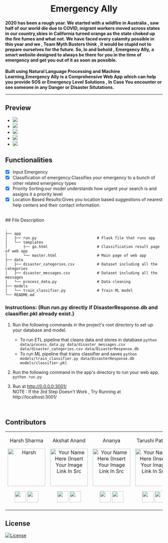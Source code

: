 <p align="center">
	<h1 align="center"> Emergency Ally </h2>
	<h4 > 2020 has been a rough year. We started with a wildfire in Australia , saw half of our world die due to COVID, migrant workers moved across states in our country,skies in California turned orange as the state choked up the fire fumes and what not. We have faced every calamity possible in this year and we , Team Myth Busters think , it would be stupid not to prepare ourselves for the future. So, lo and behold , Emergency Ally, a smart website designed to always be there for you in the time of emergency and get you out of it as soon as possible. <h4>Built using Natural Language Processing and Machine Learning,Emergency Ally is a Comprehensive Web App which can help you provide SOS or Emergency Level Solutions , In Case You encounter or see someone in any Danger or Disaster Situtations. 
</p>

---

## Preview
- <img src="https://github.com/harshgeek4coder/SLAC-2.0-Hackathon-Team-Myth-Busters-/blob/main/images/1.png">
- <img src="https://github.com/harshgeek4coder/SLAC-2.0-Hackathon-Team-Myth-Busters-/blob/main/images/pi2.png">
- <img src="https://github.com/harshgeek4coder/SLAC-2.0-Hackathon-Team-Myth-Busters-/blob/main/images/pi3.png">
- <img src="https://github.com/harshgeek4coder/SLAC-2.0-Hackathon-Team-Myth-Busters-/blob/main/images/pi4.png">
- <img src="https://github.com/harshgeek4coder/SLAC-2.0-Hackathon-Team-Myth-Busters-/blob/main/images/pi5.png">
## Functionalities
- [x]  Input Emergency
- [x]  Classification of emergency:Classifies your emergency to a bunch of other related emergency types 
- [x]  Priority Sorting:our model understands how urgent your search is and assigns it a priority level 
- [x]  Location Based Results:Gives you location based suggestions of nearest help centers and their contact information.

<br>
## File Description

    .
    ├── app     
    │   ├── run.py                           # Flask file that runs app
    │   └── templates   
    │       ├── go.html                      # Classification result page of web app
    │       └── master.html                  # Main page of web app    
    ├── data                   
    │   ├── disaster_categories.csv          # Dataset including all the categories  
    │   ├── disaster_messages.csv            # Dataset including all the messages
    │   └── process_data.py                  # Data cleaning
    ├── models
    │   └── train_classifier.py              # Train ML model           
    └── README.md

### Instructions: (Run run.py directly if DisasterResponse.db and claasifier.pkl already exist.)
1. Run the following commands in the project's root directory to set up your database and model.

    - To run ETL pipeline that cleans data and stores in database
        `python data/process_data.py data/disaster_messages.csv data/disaster_categories.csv data/DisasterResponse.db`
    - To run ML pipeline that trains classifier and saves
        `python models/train_classifier.py data/DisasterResponse.db models/classifier.pkl`

2. Run the following command in the app's directory to run your web app.
    `python run.py`

3. Run at http://0.0.0.0:3001/ <br>
NOTE : If the 3rd Step Doesn't Work , Try Running at  http://localhost:3001/
<br>

## Contributors

<table>
<tr align="center">


<td>

Harsh Sharma

<p align="center">
<img src = "https://github.com/harshgeek4coder/SLAC-2.0-Hackathon-Team-Myth-Busters-/blob/main/images/Harsh.jpg"  height="120" alt="Harsh">
</p>
<p align="center">
<a href = "https://github.com/harshgeek4coder"><img src = "http://www.iconninja.com/files/241/825/211/round-collaboration-social-github-code-circle-network-icon.svg" width="36" height = "36"/></a>
<a href = "https://www.linkedin.com/in/harsh-sharma-484a4ab6/">
<img src = "http://www.iconninja.com/files/863/607/751/network-linkedin-social-connection-circular-circle-media-icon.svg" width="36" height="36"/>
</a>
</p>
</td>

<td>

Akshat Anand

<p align="center">
<img src = "https://github.com/harshgeek4coder/SLAC-2.0-Hackathon-Team-Myth-Busters-/blob/main/images/akshat1.jpg"  height="120" alt="Your Name Here (Insert Your Image Link In Src">
</p>
<p align="center">
<a href = "https://github.com/person1"><img src = "http://www.iconninja.com/files/241/825/211/round-collaboration-social-github-code-circle-network-icon.svg" width="36" height = "36"/></a>
<a href = "https://www.linkedin.com/in/person1">
<img src = "http://www.iconninja.com/files/863/607/751/network-linkedin-social-connection-circular-circle-media-icon.svg" width="36" height="36"/>
</a>
</p>
</td>


<td>

Ananya 

<p align="center">
<img src = ""  height="120" alt="Your Name Here (Insert Your Image Link In Src">
</p>
<p align="center">
<a href = "https://github.com/person2"><img src = "http://www.iconninja.com/files/241/825/211/round-collaboration-social-github-code-circle-network-icon.svg" width="36" height = "36"/></a>
<a href = "https://www.linkedin.com/in/person2">
<img src = "http://www.iconninja.com/files/863/607/751/network-linkedin-social-connection-circular-circle-media-icon.svg" width="36" height="36"/>
</a>
</p>
</td>



<td>

Tarushi Pathak

<p align="center">
<img src = "https://media-exp1.licdn.com/dms/image/C5103AQEZiMZveCVrzg/profile-displayphoto-shrink_200_200/0?e=1610582400&v=beta&t=Et_VdmR2Rxaseukc-qoPjI7FTHL21Pk3dbzfvV0epZA"  height="120" alt="Your Name Here (Insert Your Image Link In Src">
</p>
<p align="center">
<a href = "https://github.com/tarushi98"><img src = "http://www.iconninja.com/files/241/825/211/round-collaboration-social-github-code-circle-network-icon.svg" width="36" height = "36"/></a>
<a href = "https://www.linkedin.com/in/tarushi-pathak-6b7b5b177/">
<img src = "http://www.iconninja.com/files/863/607/751/network-linkedin-social-connection-circular-circle-media-icon.svg" width="36" height="36"/>
</a>
</p>
</td>
</tr>
  </table>
  
## License
[![License](http://img.shields.io/:license-mit-blue.svg?style=flat-square)](http://badges.mit-license.org)



